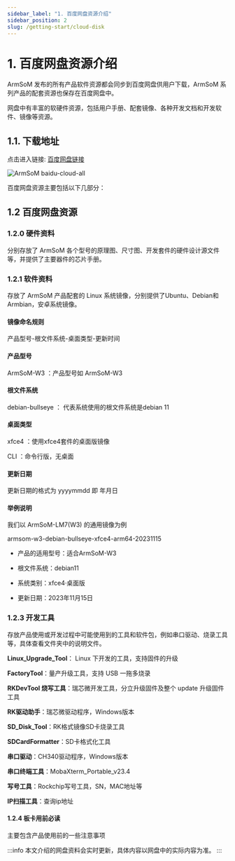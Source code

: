 ```yaml
---
sidebar_label: "1. 百度网盘资源介绍"
sidebar_position: 2
slug: /getting-start/cloud-disk
---
```


# 1. 百度网盘资源介绍

ArmSoM 发布的所有产品软件资源都会同步到百度网盘供用户下载，ArmSoM 系列产品的配套资源也保存在百度网盘中。

网盘中有丰富的软硬件资源，包括用户手册、配套镜像、各种开发文档和开发软件、镜像等资源。

## 1.1. 下载地址

点击进入链接: [百度网盘链接](https://pan.baidu.com/s/14qfAZM3QqgJPuFVjKRSBUw?pwd=arms )

![ArmSoM baidu-cloud-all](/img/general-tutorial/baidu-cloud-all.png)

百度网盘资源主要包括以下几部分：

## 1.2 百度网盘资源

### 1.2.0 硬件资料
分别存放了 ArmSoM 各个型号的原理图、尺寸图、开发套件的硬件设计源文件等，并提供了主要器件的芯片手册。

### 1.2.1 软件资料
存放了 ArmSoM 产品配套的 Linux 系统镜像，分别提供了Ubuntu、Debian和Armbian，安卓系统镜像。

#### 镜像命名规则
产品型号-根文件系统-桌面类型-更新时间

#### 产品型号
ArmSoM-W3 ：产品型号如 ArmSoM-W3 

#### 根文件系统
debian-bullseye ： 代表系统使用的根文件系统是debian 11

#### 桌面类型
xfce4 ：使用xfce4套件的桌面版镜像

CLI	：命令行版，无桌面

#### 更新日期
更新日期的格式为 yyyymmdd 即 年月日

#### 举例说明

我们以 ArmSoM-LM7(W3) 的通用镜像为例

armsom-w3-debian-bullseye-xfce4-arm64-20231115

* 产品的适用型号：适合ArmSoM-W3

* 根文件系统：debian11

* 系统类别：xfce4·桌面版

* 更新日期：2023年11月15日

### 1.2.3 开发工具

存放产品使用或开发过程中可能使用到的工具和软件包，例如串口驱动、烧录工具等，具体查看文件夹中的说明文件。

**Linux_Upgrade_Tool**： Linux 下开发的⼯具，⽀持固件的升级

**FactoryTool**：量产升级⼯具，⽀持 USB ⼀拖多烧录

**RKDevTool 烧写工具**：瑞芯微开发⼯具，分⽴升级固件及整个 update 升级固件⼯具
 
**RK驱动助手**：瑞芯微驱动程序，Windows版本

**SD_Disk_Tool**：RK格式镜像SD卡烧录工具
 
**SDCardFormatter**：SD卡格式化工具
 
**串口驱动**：CH340驱动程序，Windows版本
 
**串口终端工具**：MobaXterm_Portable_v23.4

**写号工具**：Rockchip写号工具，SN，MAC地址等

**IP扫描工具**：查询ip地址


#### 1.2.4 板卡用前必读

主要包含产品使用前的一些注意事项

:::info
本文介绍的网盘资料会实时更新，具体内容以网盘中的实际内容为准。
:::